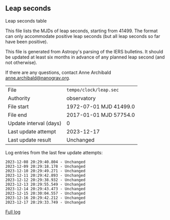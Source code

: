 
## Leap seconds

Leap seconds table

This file lists the MJDs of leap seconds, starting from 41499.
The format can only accommodate positive leap seconds (but all
leap seconds so far have been positive).

This file is generated from Astropy's parsing of the IERS
bulletins. It should be updated at least six months in advance
of any planned leap second (and not otherwise).

If there are any questions, contact Anne Archibald
<anne.archibald@nanograv.org>.

|     |     |
|:--- |:--- |
| File | `tempo/clock/leap.sec` |
| Authority | observatory |
| File start | 1972-07-01 MJD 41499.0 |
| File end | 2017-01-01 MJD 57754.0 |
| Update interval (days) | 0 |
| Last update attempt | 2023-12-17 |
| Last update result | Unchanged |

Log entries from the last few update attempts:
```
2023-12-08 20:29:40.804 - Unchanged
2023-12-09 20:29:18.178 - Unchanged
2023-12-10 20:29:49.271 - Unchanged
2023-12-11 20:29:42.893 - Unchanged
2023-12-12 20:29:38.932 - Unchanged
2023-12-13 20:29:55.549 - Unchanged
2023-12-14 20:29:43.473 - Unchanged
2023-12-15 20:30:04.557 - Unchanged
2023-12-16 20:29:42.212 - Unchanged
2023-12-17 20:29:33.749 - Unchanged
```
[Full log](https://raw.githubusercontent.com/ipta/pulsar-clock-corrections/main/log/tempo/clock/leap.sec.log)
